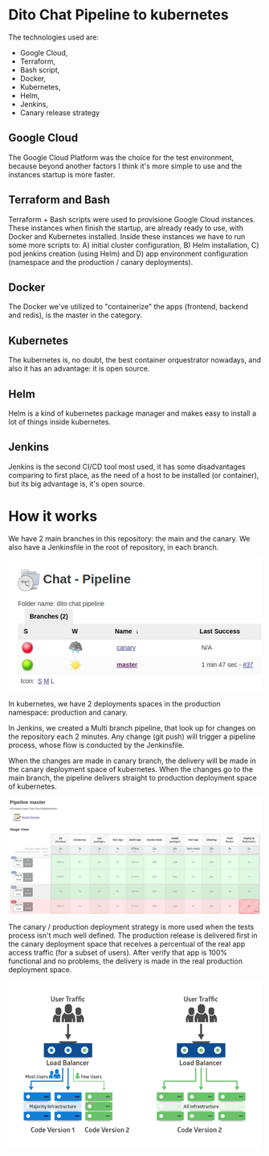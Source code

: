 # Dito Chat Pipeline to kubernetes

The technologies used are:
 - Google Cloud,
 - Terraform,
 - Bash script,
 - Docker,
 - Kubernetes,
 - Helm,
 - Jenkins,
 - Canary release strategy


Google Cloud
------------
The Google Cloud Platform was the choice for the test environment, because beyond another factors I think it's more simple to use and the instances startup is more faster.

Terraform and Bash
------------------
Terraform + Bash scripts were used to provisione Google Cloud instances. These instances when finish the startup, are already ready to use, with Docker and Kubernetes installed.
Inside these instances we have to run some more scripts to: A) initial cluster configuration, B) Helm installation, C) pod jenkins creation (using Helm) and D) app environment configuration (namespace and the production / canary deployments).

Docker
------
The Docker we've utilized to "containerize" the apps (frontend, backend and redis), is the master in the category.

Kubernetes
----------
The kubernetes is, no doubt, the best container orquestrator nowadays, and also it has an advantage: it is open source.

Helm
----
Helm is a kind of kubernetes package manager and makes easy to install a lot of things inside kubernetes.

Jenkins
-------
Jenkins is the second CI/CD tool most used, it has some disadvantages comparing to first place, as the need of a host to be installed (or container), but its big advantage is, it's open source.

How it works
==============
We have 2 main branches in this repository: the main and the canary. We also have a Jenkinsfile in the root of repository, in each branch.

![jenkins-main-canary](pictures/dito-chat-main-canary.png)

In kubernetes, we have 2 deployments spaces in the production namespace: production and canary.

In Jenkins, we created a Multi branch pipeline, that look up for changes on the repository each 2 minutes.
Any change (git push) will trigger a pipeline process, whose flow is conducted by the Jenkinsfile.

When the changes are made in canary branch, the delivery will be made in the canary deployment space of kubernetes. When the changes go to the main branch, the pipeline delivers straight to production deployment space of kubernetes.

![pipeline-stage-view](pictures/pipeline-stage-view.png)

The canary / production deployment strategy is more used when the tests process isn't much well defined. The production release is delivered first in the canary deployment space that receives a percentual of the real app access traffic (for a subset of users). After verify that app is 100% functional and no problems, the delivery is made in the real production deployment space.

![canary-release-strategy](pictures/canary-release-strategy.png)

